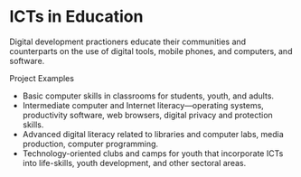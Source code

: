 # ICTs in Education

Digital development practioners educate their communities and counterparts on the use of digital tools, mobile phones, and computers, and software.

Project Examples

* Basic computer skills in classrooms for students, youth, and adults.
* Intermediate computer and Internet literacy—operating systems, productivity software, web browsers, digital privacy and protection skills.
* Advanced digital literacy related to libraries and computer labs, media production, computer programming.
* Technology-oriented clubs and camps for youth that incorporate ICTs into life-skills, youth development, and other sectoral areas.



